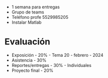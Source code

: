 - 1 semana para entregas
- Grupo de teams
- Teléfono profe 5529985205
- Instalar Matlab

# Evaluación

- Exposición - 20% - Tema 20 - febrero - 2024
- Asistencia - 30%
- Reportes/entregas - 30% - Individuales
- Proyecto final - 20%



